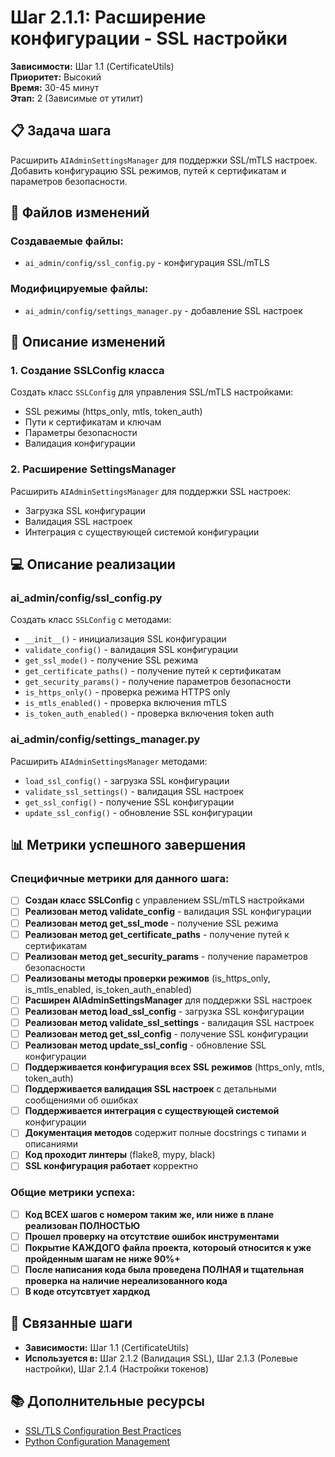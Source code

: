 # Шаг 2.1.1: Расширение конфигурации - SSL настройки

**Зависимости:** Шаг 1.1 (CertificateUtils)  
**Приоритет:** Высокий  
**Время:** 30-45 минут  
**Этап:** 2 (Зависимые от утилит)

## 📋 Задача шага

Расширить `AIAdminSettingsManager` для поддержки SSL/mTLS настроек. Добавить конфигурацию SSL режимов, путей к сертификатам и параметров безопасности.

## 📁 Файлов изменений

### Создаваемые файлы:
- `ai_admin/config/ssl_config.py` - конфигурация SSL/mTLS

### Модифицируемые файлы:
- `ai_admin/config/settings_manager.py` - добавление SSL настроек

## 🔧 Описание изменений

### 1. Создание SSLConfig класса
Создать класс `SSLConfig` для управления SSL/mTLS настройками:
- SSL режимы (https_only, mtls, token_auth)
- Пути к сертификатам и ключам
- Параметры безопасности
- Валидация конфигурации

### 2. Расширение SettingsManager
Расширить `AIAdminSettingsManager` для поддержки SSL настроек:
- Загрузка SSL конфигурации
- Валидация SSL настроек
- Интеграция с существующей системой конфигурации

## 💻 Описание реализации

### ai_admin/config/ssl_config.py
Создать класс `SSLConfig` с методами:
- `__init__()` - инициализация SSL конфигурации
- `validate_config()` - валидация SSL конфигурации
- `get_ssl_mode()` - получение SSL режима
- `get_certificate_paths()` - получение путей к сертификатам
- `get_security_params()` - получение параметров безопасности
- `is_https_only()` - проверка режима HTTPS only
- `is_mtls_enabled()` - проверка включения mTLS
- `is_token_auth_enabled()` - проверка включения token auth

### ai_admin/config/settings_manager.py
Расширить `AIAdminSettingsManager` методами:
- `load_ssl_config()` - загрузка SSL конфигурации
- `validate_ssl_settings()` - валидация SSL настроек
- `get_ssl_config()` - получение SSL конфигурации
- `update_ssl_config()` - обновление SSL конфигурации

## 📊 Метрики успешного завершения

### Специфичные метрики для данного шага:
- [ ] **Создан класс SSLConfig** с управлением SSL/mTLS настройками
- [ ] **Реализован метод validate_config** - валидация SSL конфигурации
- [ ] **Реализован метод get_ssl_mode** - получение SSL режима
- [ ] **Реализован метод get_certificate_paths** - получение путей к сертификатам
- [ ] **Реализован метод get_security_params** - получение параметров безопасности
- [ ] **Реализованы методы проверки режимов** (is_https_only, is_mtls_enabled, is_token_auth_enabled)
- [ ] **Расширен AIAdminSettingsManager** для поддержки SSL настроек
- [ ] **Реализован метод load_ssl_config** - загрузка SSL конфигурации
- [ ] **Реализован метод validate_ssl_settings** - валидация SSL настроек
- [ ] **Реализован метод get_ssl_config** - получение SSL конфигурации
- [ ] **Реализован метод update_ssl_config** - обновление SSL конфигурации
- [ ] **Поддерживается конфигурация всех SSL режимов** (https_only, mtls, token_auth)
- [ ] **Поддерживается валидация SSL настроек** с детальными сообщениями об ошибках
- [ ] **Поддерживается интеграция с существующей системой** конфигурации
- [ ] **Документация методов** содержит полные docstrings с типами и описаниями
- [ ] **Код проходит линтеры** (flake8, mypy, black)
- [ ] **SSL конфигурация работает** корректно

### Общие метрики успеха:
- [ ] **Код ВСЕХ шагов с номером таким же, или ниже в плане реализован ПОЛНОСТЬЮ**
- [ ] **Прошел проверку на отсутствие ошибок инструментами**
- [ ] **Покрытие КАЖДОГО файла проекта, котороый относится к уже пройденным шагам не ниже 90%+**
- [ ] **После написания кода была проведена ПОЛНАЯ и тщательная проверка на наличие нереализованного кода**
- [ ] **В коде отсутсвтует хардкод**

## 🔗 Связанные шаги

- **Зависимости:** Шаг 1.1 (CertificateUtils)
- **Используется в:** Шаг 2.1.2 (Валидация SSL), Шаг 2.1.3 (Ролевые настройки), Шаг 2.1.4 (Настройки токенов)

## 📚 Дополнительные ресурсы

- [SSL/TLS Configuration Best Practices](https://cheatsheetseries.owasp.org/cheatsheets/Transport_Layer_Protection_Cheat_Sheet.html)
- [Python Configuration Management](https://docs.python.org/3/library/configparser.html)